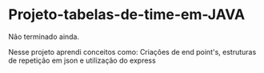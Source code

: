 # Projeto-tabelas-de-time-em-JAVA
Não terminado ainda.

Nesse projeto aprendi conceitos como: Criações de end point's, estruturas de repetição em json e utilização do express
